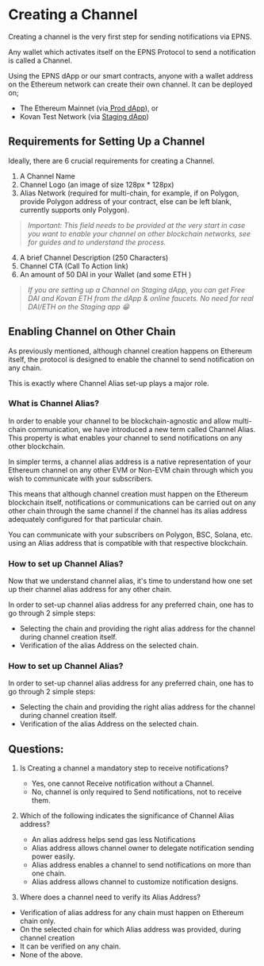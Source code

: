 # Creating a Channel

Creating a channel is the very first step for sending notifications via EPNS.

Any wallet which activates itself on the EPNS Protocol to send a notification is called a Channel.

Using the EPNS dApp or our smart contracts, anyone with a wallet address on the Ethereum network can create their own channel. It can be deployed on;
* The Ethereum Mainnet (via[ Prod dApp](https://app.epns.io/)), or
* Kovan Test Network (via [Staging dApp](https://staging-app.epns.io/))

## Requirements for Setting Up a Channel
Ideally, there are 6 crucial requirements for creating a Channel.

1. A Channel Name
2. Channel Logo (an image of size 128px * 128px)
3. Alias Network (required for multi-chain, for example, if on Polygon, provide Polygon address of your contract, else can be left blank, currently supports only Polygon).

> *Important: This field needs to be provided at the very start in case you want to enable your channel on other blockchain networks, see  for guides and to understand the process.*

4. A brief Channel Description (250 Characters)
5. Channel CTA (Call To Action link)
6. An amount of 50 DAI in your Wallet (and some ETH )

> *If you are setting up a Channel on Staging dApp, you can get Free DAI and Kovan ETH from the dApp & online faucets. No need for real DAI/ETH on the Staging app 😁*

## Enabling Channel on Other Chain
As previously mentioned, although channel creation happens on Ethereum itself, the protocol is designed to enable the channel to send notification on any chain.

This is exactly where Channel Alias set-up plays a major role.

### What is Channel Alias?
In order to enable your channel to be blockchain-agnostic and allow multi-chain communication, we have introduced a new term called Channel Alias. This property is what enables your channel to send notifications on any other blockchain.

In simpler terms, a channel alias address is a native representation of your Ethereum channel on any other EVM or Non-EVM chain through which you wish to communicate with your subscribers.

This means that although channel creation must happen on the Ethereum blockchain itself, notifications or communications can be carried out on any other chain through the same channel if the channel has its alias address adequately configured for that particular chain.

You can communicate with your subscribers on Polygon, BSC, Solana, etc. using an Alias address that is compatible with that respective blockchain.

### How to set up Channel Alias?
Now that we understand channel alias, it's time to understand how one set up their channel alias address for any other chain.

In order to set-up channel alias address for any preferred chain, one has to go through 2 simple steps:
* Selecting the chain and providing the right alias address for the channel during channel creation itself.
* Verification of the alias Address on the selected chain.

### How to set up Channel Alias?
In order to set-up channel alias address for any preferred chain, one has to go through 2 simple steps:

* Selecting the chain and providing the right alias address for the channel during channel creation itself.
* Verification of the alias Address on the selected chain.

## Questions:
1. Is Creating a channel a mandatory step to receive notifications?
    * Yes, one cannot Receive notification without a Channel.
    * No, channel is only required to Send notifications, not to receive them.  

2. Which of the following indicates the significance of Channel Alias address?
   * An alias address helps send gas less Notifications
   * Alias address allows channel owner to delegate notification sending power easily.
   * Alias address enables a channel to send notifications on more than one chain.
   * Alias address allows channel to customize notification designs.

 3. Where does a channel need to verify its Alias Address?
   * Verification of alias address for any chain must happen on Ethereum chain only.
   * On the selected chain for which Alias address was provided, during channel creation  
   * It can be verified on any chain.
   * None of the above.

